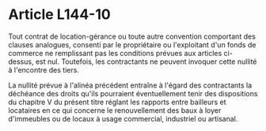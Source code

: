 # Article L144-10

Tout contrat de location-gérance ou toute autre convention comportant des clauses analogues, consenti par le propriétaire ou l'exploitant d'un fonds de commerce ne remplissant pas les conditions prévues aux articles ci-dessus, est nul. Toutefois, les contractants ne peuvent invoquer cette nullité à l'encontre des tiers.

La nullité prévue à l'alinéa précédent entraîne à l'égard des contractants la déchéance des droits qu'ils pourraient éventuellement tenir des dispositions du chapitre V du présent titre réglant les rapports entre bailleurs et locataires en ce qui concerne le renouvellement des baux à loyer d'immeubles ou de locaux à usage commercial, industriel ou artisanal.

